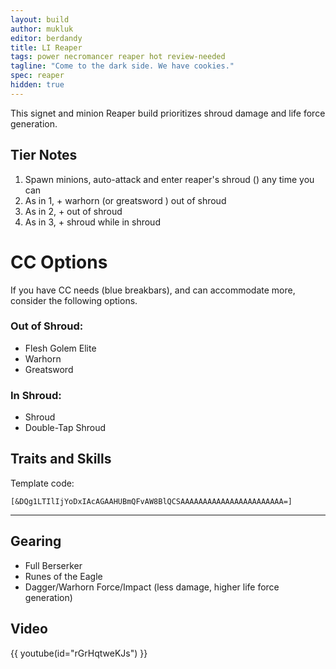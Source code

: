 ```yaml
---
layout: build
author: mukluk
editor: berdandy
title: LI Reaper
tags: power necromancer reaper hot review-needed
tagline: "Come to the dark side. We have cookies."
spec: reaper
hidden: true
---
```


This signet and minion Reaper build prioritizes shroud damage and life force generation.

## Tier Notes

1. Spawn minions, auto-attack and enter reaper's shroud (<span data-aw2-key="F1" data-aw2-skill="30792"></span>) any time you can
2. As in 1, + warhorn <span data-aw2-key="5" data-aw2-skill="10557"></span> (or greatsword <span data-aw2-key="3" data-aw2-skill="30860"></span>) out of shroud
3. As in 2, + <span data-aw2-key="7" data-aw2-skill="10590"></span> out of shroud
4. As in 3, + shroud <span data-aw2-key="4" data-aw2-skill="30504"></span> while in shroud

# CC Options

If you have CC needs (blue breakbars), and can accommodate more, consider the following options.

### Out of Shroud:
- Flesh Golem Elite <span data-aw2-key="0" data-aw2-skill="10647"></span>
- Warhorn <span data-aw2-key="4" data-aw2-skill="10556"></span>
- Greatsword <span data-aw2-key="5" data-aw2-skill="29740"></span>

### In Shroud:
- Shroud <span data-aw2-key="5" data-aw2-skill="30557"></span>
- Double-Tap Shroud <span data-aw2-key="3" data-aw2-skill="29958"></span>

## Traits and Skills

Template code:

`[&DQg1LTIlIjYoDxIAcAGAAHUBmQFvAW8BlQCSAAAAAAAAAAAAAAAAAAAAAAA=]`

---

<div
  data-armory-embed='skills'
  data-armory-ids='21762,10589,10622,10611,10646'
>
</div>
<div
  data-armory-embed='specializations'
  data-armory-ids='53,50,34'
  data-armory-53-traits='914,909,853'
  data-armory-50-traits='875,894,893'
  data-armory-34-traits='2020,1969,2021'
>
</div>


## Gearing

- Full Berserker
- Runes of the Eagle
- Dagger/Warhorn Force/Impact (less damage, higher life force generation)

## Video
{{ youtube(id="rGrHqtweKJs") }}
